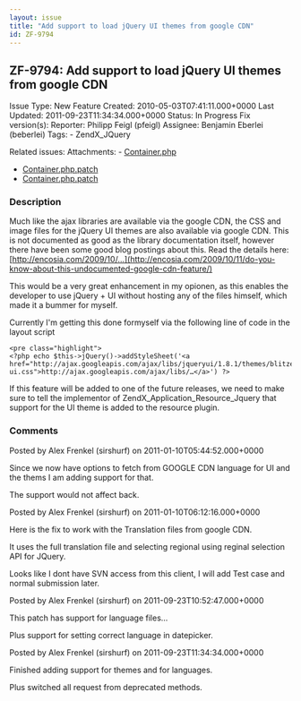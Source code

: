 ```yaml
---
layout: issue
title: "Add support to load jQuery UI themes from google CDN"
id: ZF-9794
---
```


ZF-9794: Add support to load jQuery UI themes from google CDN
-------------------------------------------------------------

 Issue Type: New Feature Created: 2010-05-03T07:41:11.000+0000 Last Updated: 2011-09-23T11:34:34.000+0000 Status: In Progress Fix version(s): 
 Reporter:  Philipp Feigl (pfeigl)  Assignee:  Benjamin Eberlei (beberlei)  Tags: - ZendX\_JQuery
 
 Related issues: 
 Attachments: - [Container.php](/issues/secure/attachment/13592/Container.php)
- [Container.php.patch](/issues/secure/attachment/14660/Container.php.patch)
- [Container.php.patch](/issues/secure/attachment/14655/Container.php.patch)
 
### Description

Much like the ajax libraries are available via the google CDN, the CSS and image files for the jQuery UI themes are also available via google CDN. This is not documented as good as the library documentation itself, however there have been some good blog postings about this. Read the details here: [http://encosia.com/2009/10/…](http://encosia.com/2009/10/11/do-you-know-about-this-undocumented-google-cdn-feature/)

This would be a very great enhancement in my opionen, as this enables the developer to use jQuery + UI without hosting any of the files himself, which made it a bummer for myself.

Currently I'm getting this done formyself via the following line of code in the layout script

 
    <pre class="highlight">
    <?php echo $this->jQuery()->addStyleSheet('<a href="http://ajax.googleapis.com/ajax/libs/jqueryui/1.8.1/themes/blitzer/jquery-ui.css">http://ajax.googleapis.com/ajax/libs/…</a>') ?>


If this feature will be added to one of the future releases, we need to make sure to tell the implementor of ZendX\_Application\_Resource\_Jquery that support for the UI theme is added to the resource plugin.

 

 

### Comments

Posted by Alex Frenkel (sirshurf) on 2011-01-10T05:44:52.000+0000

Since we now have options to fetch from GOOGLE CDN language for UI and the thems I am adding support for that.

The support would not affect back.

 

 

Posted by Alex Frenkel (sirshurf) on 2011-01-10T06:12:16.000+0000

Here is the fix to work with the Translation files from google CDN.

It uses the full translation file and selecting regional using reginal selection API for JQuery.

Looks like I dont have SVN access from this client, I will add Test case and normal submission later.

 

 

Posted by Alex Frenkel (sirshurf) on 2011-09-23T10:52:47.000+0000

This patch has support for language files...

Plus support for setting correct language in datepicker.

 

 

Posted by Alex Frenkel (sirshurf) on 2011-09-23T11:34:34.000+0000

Finished adding support for themes and for languages.

Plus switched all request from deprecated methods.

 

 